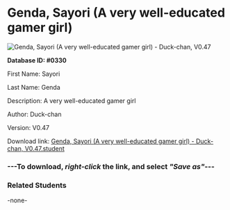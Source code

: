 # Genda, Sayori (A very well-educated gamer girl)

<img src="Files/Genda, Sayori (A very well-educated gamer girl).png" title="Genda, Sayori (A very well-educated gamer girl) - Duck-chan, V0.47">

**Database ID: #0330**

First Name: Sayori

Last Name: Genda

Description: A very well-educated gamer girl

Author: Duck-chan

Version: V0.47

Download link: <a href="https://raw.githubusercontent.com/Arbiter1223/Daigaku-Gurashi-Custom-Students/master/Files/Student Files/Genda%2C%20Sayori%20(A%20very%20well-educated%20gamer%20girl)%20-%20Duck-chan%2C%20V0.47.student">Genda, Sayori (A very well-educated gamer girl) - Duck-chan, V0.47.student</a>

### ---**To download, _right-click_ the link, and select _"Save as"_**---

### Related Students

-none-
